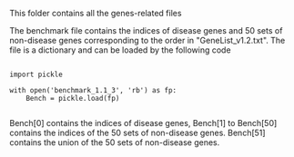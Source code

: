 This folder contains all the genes-related files

The benchmark file contains the indices of disease genes and 50 sets of non-disease genes corresponding to the order in "GeneList_v1.2.txt". The file is a dictionary and can be loaded by the following code

```

import pickle

with open('benchmark_1.1_3', 'rb') as fp:
    Bench = pickle.load(fp)
    
```
    
Bench[0] contains the indices of disease genes, Bench[1] to Bench[50] contains the indices of the 50 sets of non-disease genes. Bench[51] contains the union of the 50 sets of non-disease genes.
